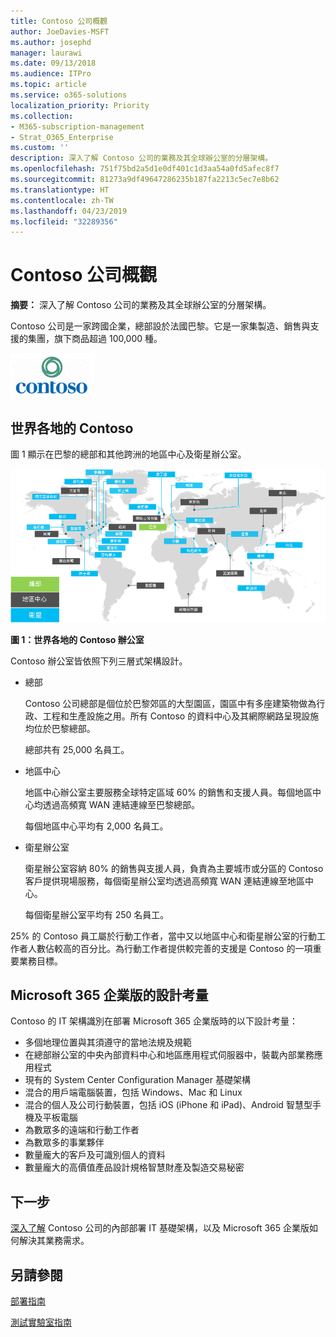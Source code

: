 ```yaml
---
title: Contoso 公司概觀
author: JoeDavies-MSFT
ms.author: josephd
manager: laurawi
ms.date: 09/13/2018
ms.audience: ITPro
ms.topic: article
ms.service: o365-solutions
localization_priority: Priority
ms.collection:
- M365-subscription-management
- Strat_O365_Enterprise
ms.custom: ''
description: 深入了解 Contoso 公司的業務及其全球辦公室的分層架構。
ms.openlocfilehash: 751f75bd2a5d1e0df401c1d3aa54a0fd5afec8f7
ms.sourcegitcommit: 81273a9df49647286235b187fa2213c5ec7e8b62
ms.translationtype: HT
ms.contentlocale: zh-TW
ms.lasthandoff: 04/23/2019
ms.locfileid: "32289356"
---
```

# <a name="overview-of-the-contoso-corporation"></a>Contoso 公司概觀

**摘要：** 深入了解 Contoso 公司的業務及其全球辦公室的分層架構。

Contoso 公司是一家跨國企業，總部設於法國巴黎。它是一家集製造、銷售與支援的集團，旗下商品超過 100,000 種。

![](./media/contoso-overview/contoso-icon.png)

## <a name="contoso-around-the-world"></a>世界各地的 Contoso

圖 1 顯示在巴黎的總部和其他跨洲的地區中心及衛星辦公室。

![](./media/contoso-overview/contoso-overview-fig1.png)

**圖 1：世界各地的 Contoso 辦公室**
 
Contoso 辦公室皆依照下列三層式架構設計。

- 總部

  Contoso 公司總部是個位於巴黎郊區的大型園區，園區中有多座建築物做為行政、工程和生產設施之用。所有 Contoso 的資料中心及其網際網路呈現設施均位於巴黎總部。

  總部共有 25,000 名員工。

- 地區中心

  地區中心辦公室主要服務全球特定區域 60% 的銷售和支援人員。每個地區中心均透過高頻寬 WAN 連結連線至巴黎總部。

  每個地區中心平均有 2,000 名員工。

- 衛星辦公室

  衛星辦公室容納 80% 的銷售與支援人員，負責為主要城市或分區的 Contoso 客戶提供現場服務，每個衛星辦公室均透過高頻寬 WAN 連結連線至地區中心。

  每個衛星辦公室平均有 250 名員工。

25% 的 Contoso 員工屬於行動工作者，當中又以地區中心和衛星辦公室的行動工作者人數佔較高的百分比。為行動工作者提供較完善的支援是 Contoso 的一項重要業務目標。 

## <a name="design-considerations-for-microsoft-365-enterprise"></a>Microsoft 365 企業版的設計考量

Contoso 的 IT 架構識別在部署 Microsoft 365 企業版時的以下設計考量： 

- 多個地理位置與其須遵守的當地法規及規範
- 在總部辦公室的中央內部資料中心和地區應用程式伺服器中，裝載內部業務應用程式
- 現有的 System Center Configuration Manager 基礎架構
- 混合的用戶端電腦裝置，包括 Windows、Mac 和 Linux
- 混合的個人及公司行動裝置，包括 iOS (iPhone 和 iPad)、Android 智慧型手機及平板電腦
- 為數眾多的遠端和行動工作者
- 為數眾多的事業夥伴
- 數量龐大的客戶及可識別個人的資料
- 數量龐大的高價值產品設計規格智慧財產及製造交易秘密

## <a name="next-step"></a>下一步

[深入了解](contoso-infra-needs.md) Contoso 公司的內部部署 IT 基礎架構，以及 Microsoft 365 企業版如何解決其業務需求。

## <a name="see-also"></a>另請參閱

[部署指南](deploy-microsoft-365-enterprise.md)

[測試實驗室指南](m365-enterprise-test-lab-guides.md)



